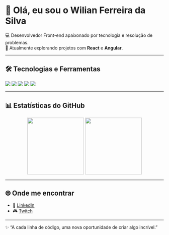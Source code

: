# 👋 Olá, eu sou o Wilian Ferreira da Silva  

💻 Desenvolvedor Front-end apaixonado por tecnologia e resolução de problemas.  
🚀 Atualmente explorando projetos com **React** e **Angular**.  

---

## 🛠️ Tecnologias e Ferramentas  

<p align="left">
  <img src="https://img.shields.io/badge/HTML5-E34F26?style=for-the-badge&logo=html5&logoColor=white"/>
  <img src="https://img.shields.io/badge/CSS3-1572B6?style=for-the-badge&logo=css3&logoColor=white"/>
  <img src="https://img.shields.io/badge/JavaScript-F7DF1E?style=for-the-badge&logo=javascript&logoColor=black"/>
  <img src="https://img.shields.io/badge/React-20232A?style=for-the-badge&logo=react&logoColor=61DAFB"/>
  <img src="https://img.shields.io/badge/Angular-DD0031?style=for-the-badge&logo=angular&logoColor=white"/>
</p>  

---

## 📊 Estatísticas do GitHub  

<p align="center">
  <img height="180em" src="https://github-readme-stats.vercel.app/api?username=wilianfsilva&show_icons=true&theme=radical" />
  <img height="180em" src="https://github-readme-stats.vercel.app/api/top-langs/?username=wilianfsilva&layout=compact&theme=radical" />
</p>  

---

## 🌐 Onde me encontrar  

- 💼 [LinkedIn](https://www.linkedin.com/in/wilian-ferreira-da-silva-2a581336)  
- 🎮 [Twitch](https://www.twitch.tv/jinxstormgaming)  

---

✨ “A cada linha de código, uma nova oportunidade de criar algo incrível.”  
